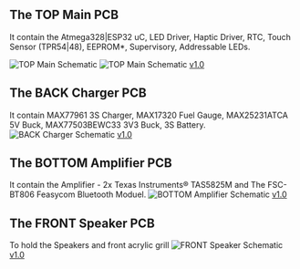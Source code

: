 ## The TOP Main PCB
It contain the Atmega328|ESP32 uC, LED Driver, Haptic Driver, RTC, Touch Sensor (TPR54|48), EEPROM*, Supervisory, Addressable LEDs.

![TOP Main Schematic](../static/img/TOP_Main-1.svg)
![TOP Main Schematic](../static/img/TOP_Main-2.svg)
[v1.0](https://github.com/Mala2/Moudio/blob/main/Hardware/TOP/TOP_Main.pdf)


## The BACK Charger PCB
It contain MAX77961 3S Charger, MAX17320 Fuel Gauge, MAX25231ATCA 5V Buck, MAX77503BEWC33 3V3 Buck, 3S Battery.
![BACK Charger Schematic](../static/img/BACK_Charger.svg)
[v1.0](https://github.com/Mala2/Moudio/blob/main/Hardware/BACK/BACK_Charger.pdf)


## The BOTTOM Amplifier PCB
It contain the Amplifier - 2x Texas Instruments® TAS5825M and The FSC-BT806 Feasycom Bluetooth Moduel.
![BOTTOM Amplifier Schematic](../static/img/BOTTOM_Amplifier.svg)
[v1.0](https://github.com/Mala2/Moudio/blob/main/Hardware/BOTTOM/BOTTOM_Amplifier.pdf)

## The FRONT Speaker PCB
To hold the Speakers and front acrylic grill
![FRONT Speaker Schematic](../static/img/FRONT_Speaker.svg)
[v1.0](https://github.com/Mala2/Moudio/blob/main/Hardware/FRONT/FRONT_Speaker.pdf)
